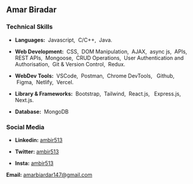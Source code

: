 ## Amar Biradar
### Technical Skills
- <p><b>Languages:</b>&nbsp; Javascript,&nbsp; C/C++,&nbsp; Java.</p>
- <p><b>Web Development:</b>&nbsp; CSS,&nbsp; DOM Manipulation,&nbsp; AJAX,&nbsp; async&nbsp;js,&nbsp; APIs,&nbsp; REST APIs,&nbsp; Mongoose,&nbsp; CRUD Operations,&nbsp; User Authentication and Authorisation,&nbsp; Git & Version Control,&nbsp; Redux.</p>
- <p><b>WebDev Tools:</b>&nbsp; VSCode,&nbsp; Postman,&nbsp; Chrome DevTools, &nbsp; Github, &nbsp;Figma,&nbsp; Netlify,&nbsp; Vercel.</p>
- <p><b>Library & Frameworks:</b>&nbsp; Bootstrap,&nbsp; Tailwind,&nbsp; React.js, &nbsp; Express.js, &nbsp; Next.js.<p>
- <p><b>Database:</b>&nbsp; MongoDB<p>

### Social Media
- <p><b>Linkedin:</b> <a href="https:/www.linkedin.com/in/ambir513" target="_blank">ambir513</a></p>
- <p><b>Twitter:</b> <a href="https://x.com/ambir513" target="_blank">ambir513</a></p>
- <p><b>Insta:</b> <a href="https://www.instagram.com/ambir513" target="_blank">ambir513</a></p>

<p><b>Email:</b> <a href="mailto:amarbiradar147@gmail.com" target="_blank">amarbiardar147@gmail.com</a></p>
